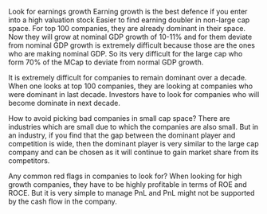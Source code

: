 

Look for earnings growth
Earning growth is the best defence if you enter into a high valuation stock
Easier to find earning doubler in non-large cap space. For top 100 companies, they are already dominant in their space. Now they will grow at nominal GDP growth of 10-11% and for them deviate from nominal GDP growth is extremely difficult because those are the ones who are making nominal GDP. So its very difficult for the large cap who form 70% of the MCap to deviate from normal GDP growth. 

It is extremely difficult for companies to remain dominant over a decade. When one looks at top 100 companies, they are looking at companies who were dominant in last decade. Investors have to look for companies who will become dominate in next decade.  

How to avoid picking bad companies in small cap space?
There are industries which are small due to which the companies are also small. But in an industry, if you find that the gap between the dominant player and competition is wide, then the dominant player is very similar to the large cap company and can be chosen as it will continue to gain market share from its competitors.

Any common red flags in companies to look for?
When looking for high growth companies, they have to be highly profitable in terms of ROE and ROCE. But it is very simple to manage PnL and PnL might not be supported by the cash flow in the company.
<!--stackedit_data:
eyJoaXN0b3J5IjpbLTEwNzg1MzM3ODEsLTEyNjUwNDIxMzMsND
M1MDI4NTIxLC0xMjUzNjAwNTQ3LDE0NTgxODAyMDZdfQ==
-->